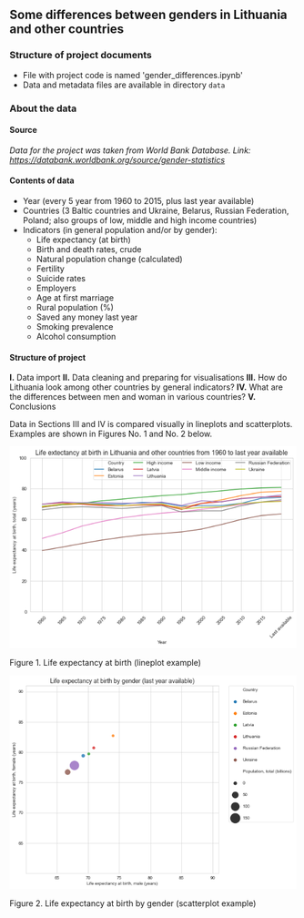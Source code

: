 ## Some differences between genders in Lithuania and other countries

### Structure of project documents 

* File with project code is named 'gender_differences.ipynb'
* Data and metadata files are available in directory `data`
       

### About the data
#### Source

_Data for the project was taken from World Bank Database._
_Link: https://databank.worldbank.org/source/gender-statistics_


#### Contents of data
* Year (every 5 year from 1960 to 2015, plus last year available)
* Countries (3 Baltic countries and Ukraine, Belarus, Russian Federation, Poland; also groups of low, middle and high income countries)
* Indicators (in general population and/or by gender):
    * Life expectancy (at birth) 
    * Birth and death rates, crude
    * Natural population change (calculated)
    * Fertility
    * Suicide rates
    * Employers
    * Age at first marriage
    * Rural population (%)
    * Saved any money last year
    * Smoking prevalence
    * Alcohol consumption

#### Structure of project
**I.** Data import
**II.** Data cleaning and preparing for visualisations
**III.** How do Lithuania look among other countries by general indicators?
**IV.** What are the differences between men and woman in various countries?
**V.** Conclusions


Data in Sections III and IV is compared visually in lineplots and scatterplots. Examples are shown in Figures No. 1 and No. 2 below.

![life expectancy total](/img/LEb_total.png)

Figure 1. Life expectancy at birth (lineplot example)


![life expectancy gender](/img/LEb_gender.png)

Figure 2. Life expectancy at birth by gender (scatterplot example)

  
